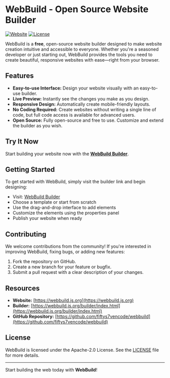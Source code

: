 # WebBuild - Open Source Website Builder

[![Website](https://img.shields.io/website?url=https%3A%2F%2Fwebbuild.js.org)](https://fiftys7vencode.github.io/upptime/history/web-build)
[![License](https://img.shields.io/github/license/fiftys7vencode/webbuild)](https://github.com/fiftys7vencode/webbuild/blob/main/LICENSE)

WebBuild is a **free**, open-source website builder designed to make website creation intuitive and accessible to everyone. Whether you're a seasoned developer or just starting out, WebBuild provides the tools you need to create beautiful, responsive websites with ease—right from your browser.

## Features

- **Easy-to-use Interface:** Design your website visually with an easy-to-use builder.
- **Live Preview:** Instantly see the changes you make as you design.
- **Responsive Design:** Automatically create mobile-friendly layouts.
- **No Coding Required:** Create websites without writing a single line of code, but full code access is available for advanced users.
- **Open Source:** Fully open-source and free to use. Customize and extend the builder as you wish.

## Try It Now

Start building your website now with the **[WebBuild Builder](https://webbuild.js.org/builder/index.html)**.

## Getting Started

To get started with WebBuild, simply visit the builder link and begin designing:

- Visit: [WebBuild Builder](https://webbuild.js.org/builder/index.html)
- Choose a template or start from scratch
- Use the drag-and-drop interface to add elements
- Customize the elements using the properties panel
- Publish your website when ready

## Contributing

We welcome contributions from the community! If you're interested in improving WebBuild, fixing bugs, or adding new features:

1. Fork the repository on GitHub.
2. Create a new branch for your feature or bugfix.
3. Submit a pull request with a clear description of your changes.

## Resources

- **Website:** [https://webbuild.js.org](https://webbuild.js.org)
- **Builder:** [https://webbuild.js.org/builder/index.html](https://webbuild.js.org/builder/index.html)
- **GitHub Repository:** [https://github.com/fiftys7vencode/webbuild](https://github.com/fiftys7vencode/webbuild)

## License

WebBuild is licensed under the Apache-2.0 License. See the [LICENSE](https://github.com/fiftys7vencode/webbuild/blob/main/LICENSE) file for more details.

---

Start building the web today with **WebBuild**!
